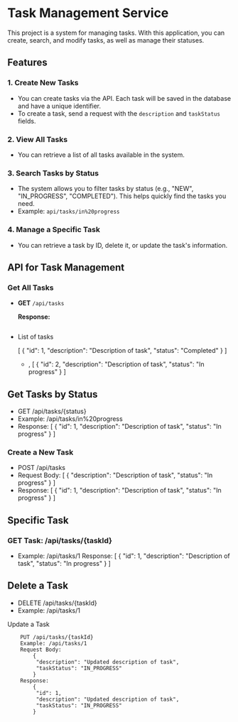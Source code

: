 # Task Management Service

This project is a system for managing tasks. With this application, you can create, search, and modify tasks, as well as manage their statuses.

## Features

### 1. **Create New Tasks**
- You can create tasks via the API. Each task will be saved in the database and have a unique identifier.
- To create a task, send a request with the `description` and `taskStatus` fields.

### 2. **View All Tasks**
- You can retrieve a list of all tasks available in the system.

### 3. **Search Tasks by Status**
- The system allows you to filter tasks by status (e.g., "NEW", "IN_PROGRESS", "COMPLETED"). This helps quickly find the tasks you need.
- Example: `api/tasks/in%20progress`

### 4. **Manage a Specific Task**
- You can retrieve a task by ID, delete it, or update the task's information.

## API for Task Management

### **Get All Tasks**

- **GET** `/api/tasks`

  **Response:**
  ```json
- List of tasks

  [
   {
    "id": 1,
    "description": "Description of task",
    "status": "Completed"
    }
   ]
  - ,
   [
    {
     "id": 2,
     "description": "Description of task",
     "status": "In progress"
    }
   ]



## Get Tasks by Status
- GET /api/tasks/{status}
- Example: /api/tasks/in%20progress
- Response:
    [
     {
       "id": 1,
       "description": "Description of task", 
       "status": "In progress"
     }
    ]

### Create a New Task
- POST /api/tasks
- Request Body:
    [
      {
        "description": "Description of task",
        "status": "In progress"
      }
    ]
- Response:
    [
        {
         "id": 1,
         "description": "Description of task",
         "status": "In progress"
        }
    ]

## Specific Task
### GET Task: /api/tasks/{taskId} 
- Example: /api/tasks/1
        Response:
        [
            {
             "id": 1,
             "description": "Description of task",
             "status": "In progress"
            }
        ]
## Delete a Task
- DELETE /api/tasks/{taskId}
- Example: /api/tasks/1

Update a Task

        PUT /api/tasks/{taskId}
        Example: /api/tasks/1
        Request Body:
            {
             "description": "Updated description of task",
             "taskStatus": "IN_PROGRESS"
            }
        Response:
            {
             "id": 1,
             "description": "Updated description of task",
             "taskStatus": "IN_PROGRESS"
            }
        

